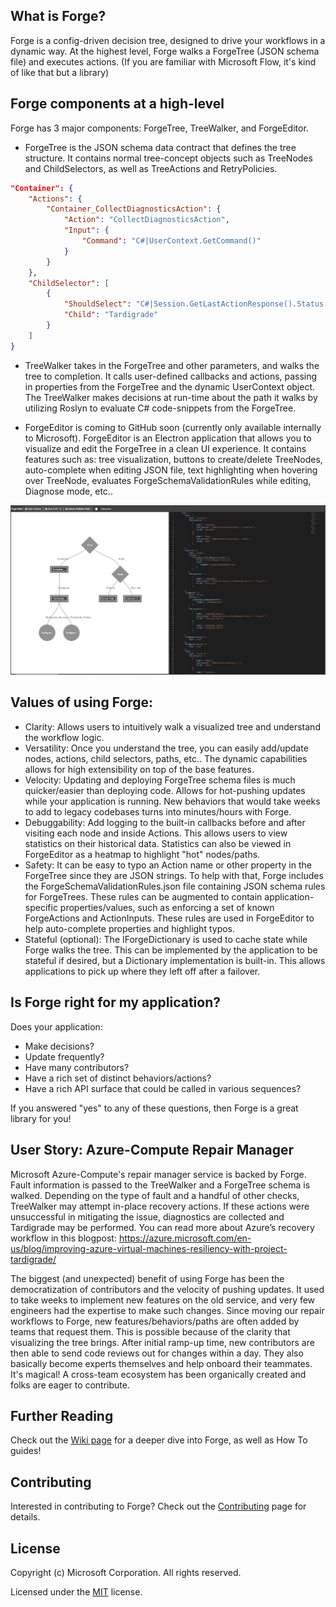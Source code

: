 ## What is Forge?
Forge is a config-driven decision tree, designed to drive your workflows in a dynamic way. At the highest level, Forge walks a ForgeTree (JSON schema file) and executes actions. (If you are familiar with Microsoft Flow, it's kind of like that but a library)

## Forge components at a high-level
Forge has 3 major components: ForgeTree, TreeWalker, and ForgeEditor.
* ForgeTree is the JSON schema data contract that defines the tree structure. It contains normal tree-concept objects such as TreeNodes and ChildSelectors, as well as TreeActions and RetryPolicies.

```json
"Container": {
    "Actions": {
        "Container_CollectDiagnosticsAction": {
            "Action": "CollectDiagnosticsAction",
            "Input": {
                "Command": "C#|UserContext.GetCommand()"
            }
        }
    },
    "ChildSelector": [
        {
            "ShouldSelect": "C#|Session.GetLastActionResponse().Status == \"Success\"",
            "Child": "Tardigrade"
        }
    ]
}
```

* TreeWalker takes in the ForgeTree and other parameters, and walks the tree to completion. It calls user-defined callbacks and actions, passing in properties from the ForgeTree and the dynamic UserContext object. The TreeWalker makes decisions at run-time about the path it walks by utilizing Roslyn to evaluate C# code-snippets from the ForgeTree.

* ForgeEditor is coming to GitHub soon (currently only available internally to Microsoft). ForgeEditor is an Electron application that allows you to visualize and edit the ForgeTree in a clean UI experience. It contains features such as: tree visualization, buttons to create/delete TreeNodes, auto-complete when editing JSON file, text highlighting when hovering over TreeNode, evaluates ForgeSchemaValidationRules while editing, Diagnose mode, etc..

![](images/ForgeEditorImage.PNG)

## Values of using Forge:
* Clarity: Allows users to intuitively walk a visualized tree and understand the workflow logic.
* Versatility: Once you understand the tree, you can easily add/update nodes, actions, child selectors, paths, etc.. The dynamic capabilities allows for high extensibility on top of the base features.
* Velocity: Updating and deploying ForgeTree schema files is much quicker/easier than deploying code. Allows for hot-pushing updates while your application is running. New behaviors that would take weeks to add to legacy codebases turns into minutes/hours with Forge.
* Debuggability: Add logging to the built-in callbacks before and after visiting each node and inside Actions. This allows users to view statistics on their historical data. Statistics can also be viewed in ForgeEditor as a heatmap to highlight "hot" nodes/paths.
* Safety: It can be easy to typo an Action name or other property in the ForgeTree since they are JSON strings. To help with that, Forge includes the ForgeSchemaValidationRules.json file containing JSON schema rules for ForgeTrees. These rules can be augmented to contain application-specific properties/values, such as enforcing a set of known ForgeActions and ActionInputs. These rules are used in ForgeEditor to help auto-complete properties and highlight typos.
* Stateful (optional): The IForgeDictionary is used to cache state while Forge walks the tree. This can be implemented by the application to be stateful if desired, but a Dictionary implementation is built-in. This allows applications to pick up where they left off after a failover.

## Is Forge right for my application?
Does your application:
* Make decisions?
* Update frequently?
* Have many contributors?
* Have a rich set of distinct behaviors/actions?
* Have a rich API surface that could be called in various sequences?

If you answered "yes" to any of these questions, then Forge is a great library for you!

## User Story: Azure-Compute Repair Manager
Microsoft Azure-Compute's repair manager service is backed by Forge. Fault information is passed to the TreeWalker and a ForgeTree schema is walked. Depending on the type of fault and a handful of other checks, TreeWalker may attempt in-place recovery actions. If these actions were unsuccessful in mitigating the issue, diagnostics are collected and Tardigrade may be performed. You can read more about Azure’s recovery workflow in this blogpost: https://azure.microsoft.com/en-us/blog/improving-azure-virtual-machines-resiliency-with-project-tardigrade/

The biggest (and unexpected) benefit of using Forge has been the democratization of contributors and the velocity of pushing updates. It used to take weeks to implement new features on the old service, and very few engineers had the expertise to make such changes. Since moving our repair workflows to Forge, new features/behaviors/paths are often added by teams that request them. This is possible because of the clarity that visualizing the tree brings. After initial ramp-up time, new contributors are then able to send code reviews out for changes within a day. They also basically become experts themselves and help onboard their teammates. It's magical! A cross-team ecosystem has been organically created and folks are eager to contribute.

## Further Reading
Check out the [Wiki page](https://github.com/microsoft/Forge/wiki) for a deeper dive into Forge, as well as How To guides!

## Contributing
Interested in contributing to Forge? Check out the [Contributing](CONTRIBUTING.md) page for details.

## License
Copyright (c) Microsoft Corporation. All rights reserved.

Licensed under the [MIT](LICENSE.txt) license.
